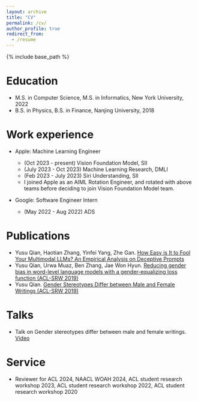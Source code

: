 ```yaml
---
layout: archive
title: "CV"
permalink: /cv/
author_profile: true
redirect_from:
  - /resume
---
```


{% include base_path %}

Education
======
* M.S. in Computer Science, M.S. in Informatics, New York University, 2022
* B.S. in Physics, B.S. in Finance, Nanjing University, 2018

Work experience
======
* Apple: Machine Learning Engineer
  * (Oct 2023 - present) Vision Foundation Model, SII
  * (July 2023 - Oct 2023) Machine Learning Research, DMLI
  * (Feb 2023 - July 2023) Siri Understanding, SII
  * I joined Apple as an AIML Rotation Engineer, and rotated with above teams before deciding to join Vision Foundation Model team. 

* Google: Software Engineer Intern
  * (May 2022 - Aug 2022) ADS

Publications
======
* Yusu Qian, Haotian Zhang, Yinfei Yang, Zhe Gan. [How Easy is It to Fool Your Multimodal LLMs? An
Empirical Analysis on Deceptive Prompts](https://arxiv.org/pdf/2402.13220.pdf)
* Yusu Qian, Urwa Muaz, Ben Zhang, Jae Won Hyun. [Reducing gender bias in word-level language models with a gender-equalizing loss function (ACL-SRW 2019)](https://aclanthology.org/P19-2031.pdf)
* Yusu Qian. [Gender Stereotypes Differ between Male and Female Writings (ACL-SRW 2019)](https://aclanthology.org/P19-2007.pdf)
  
Talks
======
* Talk on Gender stereotypes differ between male and female writings. [Video](https://www.youtube.com/watch?v=k0rAB-ym3uI)
  
Service
======
* Reviewer for ACL 2024, NAACL WOAH 2024, ACL student research workshop 2023, ACL student research workshop 2022, ACL student research workshop 2020 
